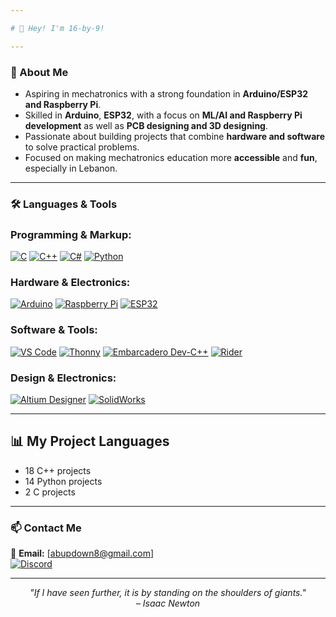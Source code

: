 ```yaml
---

# 👋 Hey! I'm 16-by-9!

---
```


### 🚀 About Me

-   Aspiring in mechatronics with a strong foundation in **Arduino/ESP32 and Raspberry Pi**.
-   Skilled in **Arduino**, **ESP32**, with a focus on **ML/AI and Raspberry Pi development** as well as **PCB designing and 3D designing**. 
-   Passionate about building projects that combine **hardware and software** to solve practical problems.    
-   Focused on making mechatronics education more **accessible** and **fun**, especially in Lebanon.   

---

### 🛠️ Languages & Tools

### **Programming & Markup:**
[![C](https://img.shields.io/badge/-C-00599C?style=flat&logo=c&logoColor=white)](https://en.cppreference.com/w/c)
[![C++](https://img.shields.io/badge/-C++-00599C?style=flat&logo=c%2B%2B&logoColor=white)](https://isocpp.org/)
[![C#](https://img.shields.io/badge/C%23-239120?style=flat&logo=c-sharp&logoColor=white)](https://learn.microsoft.com/en-us/dotnet/csharp/)
[![Python](https://img.shields.io/badge/-Python-3776AB?style=flat&logo=python&logoColor=white)](https://www.python.org/)


### **Hardware & Electronics:**
[![Arduino](https://img.shields.io/badge/-Arduino-00979D?style=flat&logo=arduino&logoColor=white)](https://www.arduino.cc/)
[![Raspberry Pi](https://img.shields.io/badge/-Raspberry%20Pi-A22846?style=flat&logo=raspberry-pi&logoColor=white)](https://www.raspberrypi.org/)
[![ESP32](https://img.shields.io/badge/-ESP32-000000?style=flat&logo=esphome&logoColor=white)](https://www.espressif.com)


### **Software & Tools:**
[![VS Code](https://img.shields.io/badge/-VS%20Code-007ACC?style=flat&logo=visual-studio-code&logoColor=white)](https://code.visualstudio.com/)
[![Thonny](https://img.shields.io/badge/Thonny-5F4BB6?style=flat&logo=thonny&logoColor=white)](https://thonny.org/)
[![Embarcadero Dev-C++](https://img.shields.io/badge/Embarcadero%20Dev--C%2B%2B-000000?style=flat&logo=c%2B%2B&logoColor=white)](https://www.embarcadero.com/products/dev-cpp)
[![Rider](https://img.shields.io/badge/Rider-000000?style=flat&logo=rider&logoColor=white)](https://www.jetbrains.com/rider/)

### **Design & Electronics:**
[![Altium Designer](https://img.shields.io/badge/Altium%20Designer-00979D?style=for-the-badge&logo=altiumdesigner&logoColor=white)](https://www.altium.com)
[![SolidWorks](https://img.shields.io/badge/SolidWorks-CC0000?style=for-the-badge&logo=dassaultsystemes&logoColor=white)](https://www.solidworks.com)


---

## 📊 My Project Languages

<!--LANGUAGE_STATS_START-->
- 18 C++ projects
- 14 Python projects
- 2 C projects
<!--LANGUAGE_STATS_END-->

---

### 📫 Contact Me

📩 **Email:** [abupdown8@gmail.com]    
[![Discord](https://img.shields.io/badge/Discord-%237289DA?style=flat&logo=discord&logoColor=white)](https://discord.com/users/940337616430194820)

---

<p align="center"><i>"If I have seen further, it is by standing on the shoulders of giants."</i><br>– <i>Isaac Newton</i></p>
